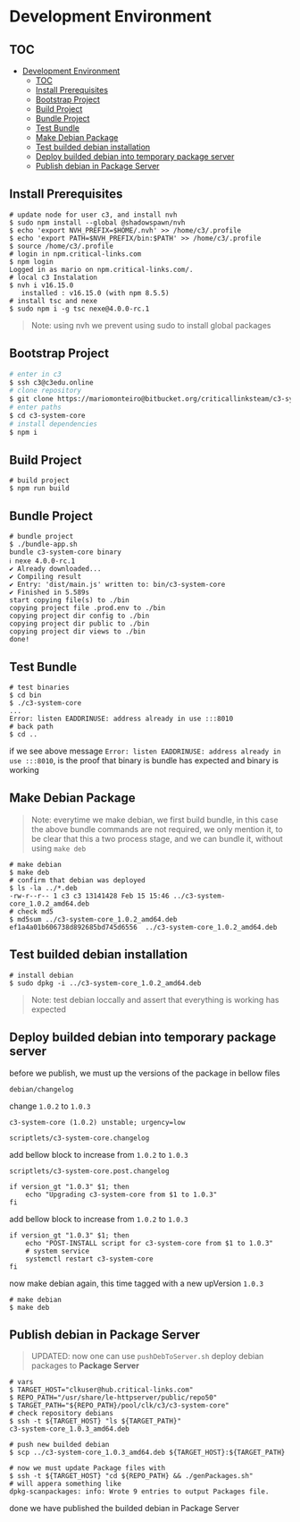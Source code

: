 # Development Environment

## TOC

- [Development Environment](#development-environment)
  - [TOC](#toc)
  - [Install Prerequisites](#install-prerequisites)
  - [Bootstrap Project](#bootstrap-project)
  - [Build Project](#build-project)
  - [Bundle Project](#bundle-project)
  - [Test Bundle](#test-bundle)
  - [Make Debian Package](#make-debian-package)
  - [Test builded debian installation](#test-builded-debian-installation)
  - [Deploy builded debian into temporary package server](#deploy-builded-debian-into-temporary-package-server)
  - [Publish debian in Package Server](#publish-debian-in-package-server)

## Install Prerequisites

```shell
# update node for user c3, and install nvh
$ sudo npm install --global @shadowspawn/nvh
$ echo 'export NVH_PREFIX=$HOME/.nvh' >> /home/c3/.profile
$ echo 'export PATH=$NVH_PREFIX/bin:$PATH' >> /home/c3/.profile
$ source /home/c3/.profile
# login in npm.critical-links.com
$ npm login
Logged in as mario on npm.critical-links.com/.
# local c3 Instalation
$ nvh i v16.15.0
   installed : v16.15.0 (with npm 8.5.5)
# install tsc and nexe
$ sudo npm i -g tsc nexe@4.0.0-rc.1
```

> Note: using nvh we prevent using sudo to install global packages

## Bootstrap Project

```bash
# enter in c3
$ ssh c3@c3edu.online
# clone repository
$ git clone https://mariomonteiro@bitbucket.org/criticallinksteam/c3-system-core.git
# enter paths
$ cd c3-system-core
# install dependencies
$ npm i
```

## Build Project

```shell
# build project
$ npm run build
```

## Bundle Project

```shell
# bundle project
$ ./bundle-app.sh
bundle c3-system-core binary
ℹ nexe 4.0.0-rc.1
✔ Already downloaded...
✔ Compiling result
✔ Entry: 'dist/main.js' written to: bin/c3-system-core
✔ Finished in 5.589s
start copying file(s) to ./bin
copying project file .prod.env to ./bin
copying project dir config to ./bin
copying project dir public to ./bin
copying project dir views to ./bin
done!
```

## Test Bundle

```shell
# test binaries
$ cd bin
$ ./c3-system-core
...
Error: listen EADDRINUSE: address already in use :::8010
# back path
$ cd ..
```

if we see above message `Error: listen EADDRINUSE: address already in use :::8010`, is the proof that binary is bundle has expected and binary is working

## Make Debian Package

> Note: everytime we make debian, we first build bundle, in this case the above bundle commands are not required, we only mention it, to be clear that this a two process stage, and we can bundle it, without using `make deb`

```shell
# make debian
$ make deb
# confirm that debian was deployed
$ ls -la ../*.deb
-rw-r--r-- 1 c3 c3 13141428 Feb 15 15:46 ../c3-system-core_1.0.2_amd64.deb
# check md5
$ md5sum ../c3-system-core_1.0.2_amd64.deb
ef1a4a01b606738d892685bd745d6556  ../c3-system-core_1.0.2_amd64.deb
```

## Test builded debian installation

```shell
# install debian
$ sudo dpkg -i ../c3-system-core_1.0.2_amd64.deb
```

> Note: test debian loccally and assert that everything is working has expected

## Deploy builded debian into temporary package server

before we publish, we must up the versions of the package in bellow files

`debian/changelog`

change `1.0.2` to `1.0.3`

```shell
c3-system-core (1.0.2) unstable; urgency=low
```

`scriptlets/c3-system-core.changelog`

add bellow block to increase from `1.0.2` to `1.0.3`

`scriptlets/c3-system-core.post.changelog`

```shell
if version_gt "1.0.3" $1; then
    echo "Upgrading c3-system-core from $1 to 1.0.3"
fi
```

add bellow block to increase from `1.0.2` to `1.0.3`

```shell
if version_gt "1.0.3" $1; then
    echo "POST-INSTALL script for c3-system-core from $1 to 1.0.3"
    # system service
    systemctl restart c3-system-core
fi
```

now make debian again, this time tagged with a new upVersion `1.0.3`

```shell
# make debian
$ make deb
```

## Publish debian in Package Server

> UPDATED: now one can use `pushDebToServer.sh` deploy debian packages to **Package Server**

```shell
# vars
$ TARGET_HOST="clkuser@hub.critical-links.com"
$ REPO_PATH="/usr/share/le-httpserver/public/repo50"
$ TARGET_PATH="${REPO_PATH}/pool/clk/c3/c3-system-core"
# check repository debians
$ ssh -t ${TARGET_HOST} "ls ${TARGET_PATH}"
c3-system-core_1.0.3_amd64.deb

# push new builded debian
$ scp ../c3-system-core_1.0.3_amd64.deb ${TARGET_HOST}:${TARGET_PATH}

# now we must update Package files with
$ ssh -t ${TARGET_HOST} "cd ${REPO_PATH} && ./genPackages.sh"
# will appera something like
dpkg-scanpackages: info: Wrote 9 entries to output Packages file.
```

done we have published the builded debian in Package Server
